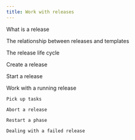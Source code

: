 ```yaml
---
title: Work with releases
---
```


What is a release

The relationship between releases and templates

The release life cycle

Create a release

Start a release

Work with a running release

    Pick up tasks

    Abort a release

    Restart a phase

    Dealing with a failed release
